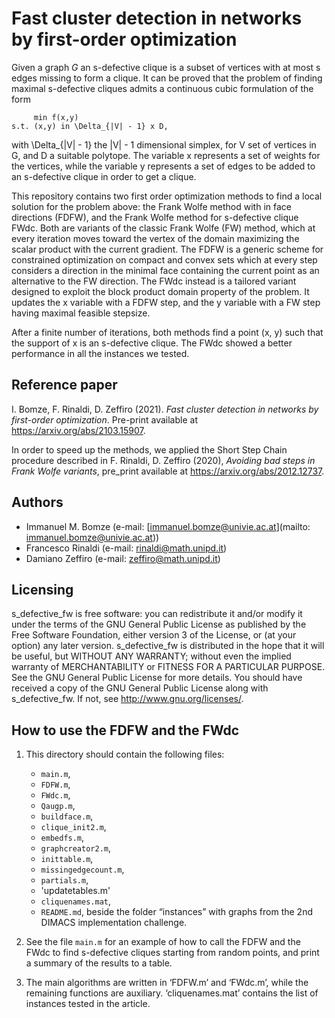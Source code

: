 # Fast cluster detection in networks by first-order optimization
Given a graph _G_ an s-defective clique is a subset of vertices with at most s edges missing to form a clique. It can be proved that the problem of finding maximal s-defective cliques admits a continuous cubic formulation of the form

         min f(x,y)
    s.t. (x,y) in \Delta_{|V| - 1} x D,
    
with \Delta_{|V| - 1} the |V| - 1 dimensional simplex, for V set of vertices in G, and D a suitable polytope. The variable x represents a set of weights for the vertices, while the variable y represents a set of edges to be added to an s-defective clique in order to get a clique. 

This repository contains two first order optimization methods to find a local solution for the problem above: the Frank Wolfe method with in face directions (FDFW), and the Frank Wolfe method for s-defective clique FWdc. Both are variants of the classic Frank Wolfe (FW) method, which at every iteration moves toward the vertex of the domain maximizing the scalar product with the current gradient. The FDFW is a generic scheme for constrained optimization on compact and convex sets which at every step considers a direction in the minimal face containing the current point as an alternative to the FW direction. The FWdc instead is a tailored variant designed to exploit the block product domain property of the problem. It updates the x variable with a FDFW step, and the y variable with a FW step having maximal feasible stepsize. 

After a finite number of iterations, both methods find a point (x, y) such that the support of x is an s-defective clique.  The FWdc showed a better performance in all the instances we tested. 

## Reference paper

I. Bomze, F. Rinaldi, D. Zeffiro (2021). _Fast cluster detection in networks by first-order optimization_. Pre-print available at <https://arxiv.org/abs/2103.15907>.

In order to speed up the methods, we applied the Short Step Chain procedure described in F. Rinaldi, D. Zeffiro (2020), _Avoiding bad steps in Frank Wolfe variants_, pre_print available at https://arxiv.org/abs/2012.12737.

## Authors

* Immanuel M. Bomze  (e-mail: [immanuel.bomze@univie.ac.at](mailto: immanuel.bomze@univie.ac.at))
* Francesco Rinaldi (e-mail: [rinaldi@math.unipd.it](mailto:rinaldi@math.unipd.it))
* Damiano Zeffiro (e-mail: [zeffiro@math.unipd.it](mailto:zeffiro@math.unipd.it))

## Licensing

s_defective_fw is free software: you can redistribute it and/or modify
it under the terms of the GNU General Public License as published by
the Free Software Foundation, either version 3 of the License, or
(at your option) any later version.
s_defective_fw is distributed in the hope that it will be useful,
but WITHOUT ANY WARRANTY; without even the implied warranty of
MERCHANTABILITY or FITNESS FOR A PARTICULAR PURPOSE. See the
GNU General Public License for more details.
You should have received a copy of the GNU General Public License
along with s_defective_fw. If not, see <http://www.gnu.org/licenses/>.

## How to use the FDFW and the FWdc

1. This directory should contain the following files:
    * `main.m`,
    * `FDFW.m`,
    * `FWdc.m`,
    * `Qaugp.m`,
    * `buildface.m`,
    * `clique_init2.m`,
    * `embedfs.m`,
    * `graphcreator2.m`,
    * `inittable.m`,
    * `missingedgecount.m`,
    * `partials.m`,
    * 'updatetables.m'
    * `cliquenames.mat`,
    * `README.md`,
beside the folder “instances” with graphs from the 2nd DIMACS implementation challenge. 

2. See the file `main.m` for an example of how to call the FDFW and the FWdc to find s-defective cliques starting from random points, and print a summary of the results to a table.

3. The main algorithms are written in ‘FDFW.m’ and ‘FWdc.m’, while the remaining functions are auxiliary. ‘cliquenames.mat’ contains the list of instances tested in the article. 
